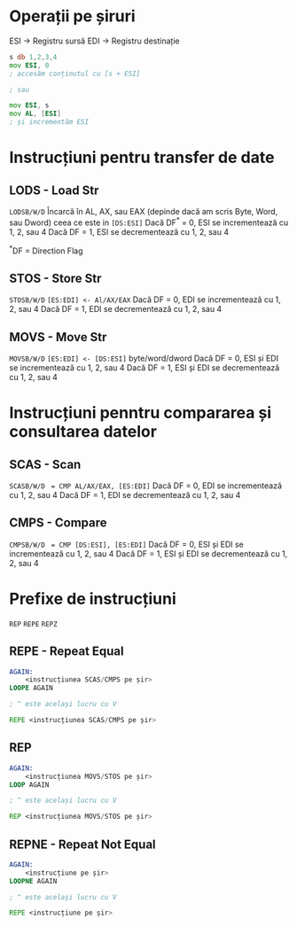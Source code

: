 # **Operații pe șiruri**
ESI -> Registru sursă
EDI -> Registru destinație

```asm
s db 1,2,3,4
mov ESI, 0
; accesăm conținutul cu [s + ESI]

; sau

mov ESI, s
mov AL, [ESI]
; și incrementăm ESI
```

# **Instrucțiuni pentru transfer de date**
## LODS - Load Str
`LODSB/W/D`
Încarcă în AL, AX, sau EAX (depinde dacă am scris Byte, Word, sau Dword) ceea ce este in `[DS:ESI]`
Dacă DF<sup>*</sup> = 0, ESI se incrementează cu 1, 2, sau 4
Dacă DF = 1, ESI se decrementează cu 1, 2, sau 4

<sup>*</sup>DF = Direction Flag

## STOS - Store Str
`STOSB/W/D`
`[ES:EDI] <- Al/AX/EAX`
Dacă DF = 0, EDI se incrementează cu 1, 2, sau 4
Dacă DF = 1, EDI se decrementează cu 1, 2, sau 4

## MOVS - Move Str
`MOVSB/W/D`
`[ES:EDI] <- [DS:ESI]` byte/word/dword
Dacă DF = 0, ESI și EDI se incrementează cu 1, 2, sau 4
Dacă DF = 1, ESI și EDI se decrementează cu 1, 2, sau 4

# **Instrucțiuni penntru compararea și consultarea datelor**
## SCAS - Scan
`SCASB/W/D`
` = CMP AL/AX/EAX, [ES:EDI]`
Dacă DF = 0, EDI se incrementează cu 1, 2, sau 4
Dacă DF = 1, EDI se decrementează cu 1, 2, sau 4

## CMPS - Compare
`CMPSB/W/D`
` = CMP [DS:ESI], [ES:EDI]`
Dacă DF = 0, ESI și EDI se incrementează cu 1, 2, sau 4
Dacă DF = 1, ESI și EDI se decrementează cu 1, 2, sau 4

# **Prefixe de instrucțiuni**
`REP`
`REPE`
`REPZ`

## REPE - Repeat Equal
```asm
AGAIN:
	<instrucțiunea SCAS/CMPS pe șir>
LOOPE AGAIN

; ^ este același lucru cu V

REPE <instrucțiunea SCAS/CMPS pe șir>

```

## REP
```asm
AGAIN:
	<instrucțiunea MOVS/STOS pe șir>
LOOP AGAIN

; ^ este același lucru cu V

REP <instrucțiunea MOVS/STOS pe șir>

```

## REPNE - Repeat Not Equal
```asm
AGAIN:
	<instrucțiune pe șir>
LOOPNE AGAIN

; ^ este același lucru cu V

REPE <instrucțiune pe șir>
```

